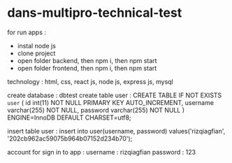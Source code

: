 # dans-multipro-technical-test
for run apps : 
- instal node js
- clone project
- open folder backend, then npm i, then npm start
- open folder frontend, then npm i, then npm start

technology :
html, css, react js, node js, express js, mysql

create database : dbtest
create table user : 
CREATE TABLE IF NOT EXISTS `user` (
  id int(11) NOT NULL PRIMARY KEY AUTO_INCREMENT,
  username varchar(255) NOT NULL,
  password varchar(255) NOT NULL
) ENGINE=InnoDB DEFAULT CHARSET=utf8;

insert table user : 
insert into user(username, password) values('rizqiagfian', '202cb962ac59075b964b07152d234b70');

account for sign in to app :
username : rizqiagfian
password : 123